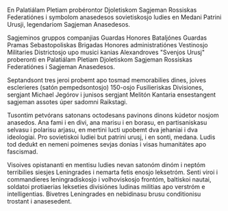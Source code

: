 En Palatiálam Pletiam probérontor Djoletiskom Sagjeman Rossiskas Federatiónes i symbolom anasedesos sovietiskosjo ludies en Medani Patrini Urusji, legendariom Sagjeman Anasedesos.

Sagjeminos gruppos companjias Guardas Honores Bataljónes Guardas Pramas Sebastopoliskas Brigadas Honores administratiónes Vestinosjo Militaries Districtosjo upo musici kanias Alexandroves "Svenjos Urusj" proberonti en Palatiálam Pletiam Djoletiskom Sagjeman Rossiskas Federatiónes i Sagjeman Anasedesos.

Septandsont tres jeroi probemt apo tosmad memorabilies dines, joives esclerieres (satón pempedsontosjo) 150-osjo Fusilieriskas Divisiones, sergjant Michael Jegórov i junisos sergjant Melitón Kantaria ensestangent sagjeman assotes úper sadomni Raikstagi.

Tusontim petvórans satonans octodesans pavinons dinons kúdetor nosjom anasedos. Ana fami i en divi, ana marisu i en borasu, en partisaniskasu selvasu i polarisu arjasu, en mertini lucti upobemt dva jehaniai i dva ideologiai. Pro sovietiskoi ludiei but patrini urusj, i en sonti, medana. Ludis tod dedukt en nemeni poimenes sevjas donias i visas humanitátes apo fascismad.

Visoives opistananti en mentisu ludies nevan satonóm dinóm i neptóm terribilies siesjes Leningrades i nemarta fetis enosjo leksetróm. Senti viroi i commandieres leningradiskosjo i volhoviskosjo frontóm, baltiskoi nautai, soldatoi protiaerias lekseties divisiónes ludinas militias apo verstróm e intelligentias. Bivetres Leningrades en nebidinasu brusu conditionisu trostant i anasesedent.
